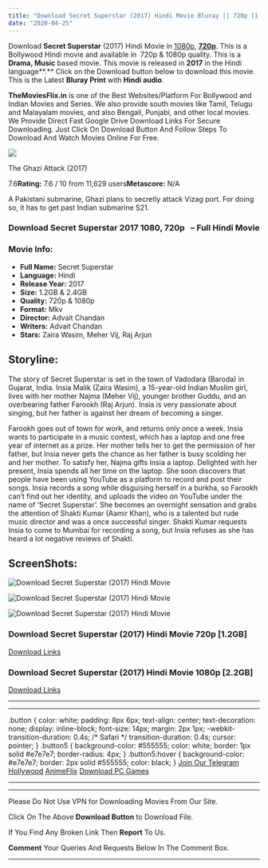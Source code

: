 ```yaml
---
title: "Download Secret Superstar (2017) Hindi Movie Bluray || 720p [1.2GB] || 1080p [2.4GB]"
date: "2020-04-25"
---
```


Download **Secret Superstar** (2017) Hindi Movie in [1080p](https://1moviesflix.com/1080p-movies/), [**720p**](https://1moviesflix.com/720p-movies/). This is a Bollywood Hindi movie and available in  720p & 1080p quality. This is a **Drama, Music** based movie. This movie is released in **2017** in the Hindi language**.** Click on the Download button below to download this movie. This is the Latest **Bluray Print** with **Hindi audio**.

**TheMoviesFlix.in** is one of the Best Websites/Platform For Bollywood and Indian Movies and Series. We also provide south movies like Tamil, Telugu and Malayalam movies, and also Bengali, Punjabi, and other local movies. We Provide Direct Fast Google Drive Download Links For Secure Downloading. Just Click On Download Button And Follow Steps To Download And Watch Movies Online For Free.

[![](https://m.media-amazon.com/images/M/MV5BZWJjM2U2ODUtNDZkZi00NjdhLWE0MzMtYzIyNzE0ZTcyNmJkL2ltYWdlXkEyXkFqcGdeQXVyNjQ2MjQ5NzM@._V1_SX300.jpg)](https://www.imdb.com/title/tt6299040/ "The Ghazi Attack")

The Ghazi Attack (2017)

7.6**Rating:** 7.6 / 10 from 11,629 users**Metascore:** N/A

A Pakistani submarine, Ghazi plans to secretly attack Vizag port. For doing so, it has to get past Indian submarine S21.

### Download Secret Superstar 2017 1080, 720p   – Full Hindi Movie

### Movie Info:

- **Full Name:** Secret Superstar
- **Language:** Hindi
- **Release Year:** 2017
- **Size:** 1.2GB & 2.4GB
- **Quality:** 720p & 1080p
- **Format:** Mkv
- **Director:** Advait Chandan
- **Writers:** Advait Chandan
- **Stars:** Zaira Wasim, Meher Vij, Raj Arjun

## Storyline:

The story of Secret Superstar is set in the town of Vadodara (Baroda) in Gujarat, India. Insia Malik (Zaira Wasim), a 15-year-old Indian Muslim girl, lives with her mother Najma (Meher Vij), younger brother Guddu, and an overbearing father Farookh (Raj Arjun). Insia is very passionate about singing, but her father is against her dream of becoming a singer.

Farookh goes out of town for work, and returns only once a week. Insia wants to participate in a music contest, which has a laptop and one free year of internet as a prize. Her mother tells her to get the permission of her father, but Insia never gets the chance as her father is busy scolding her and her mother. To satisfy her, Najma gifts Insia a laptop. Delighted with her present, Insia spends all her time on the laptop. She soon discovers that people have been using YouTube as a platform to record and post their songs. Insia records a song while disguising herself in a burkha, so Farookh can’t find out her identity, and uploads the video on YouTube under the name of ‘Secret Superstar’. She becomes an overnight sensation and grabs the attention of Shakti Kumar (Aamir Khan), who is a talented but rude music director and was a once successful singer. Shakti Kumar requests Insia to come to Mumbai for recording a song, but Insia refuses as she has heard a lot negative reviews of Shakti.

## ScreenShots:

![Download Secret Superstar (2017) Hindi Movie](https://imgur.com/MxLi3yx.png)

![Download Secret Superstar (2017) Hindi Movie](https://imgur.com/U6AQpEP.png)

![Download Secret Superstar (2017) Hindi Movie](https://imgur.com/d9440EW.png)

### Download Secret Superstar (2017) Hindi Movie 720p \[1.2GB\]

[Download Links](https://1moviesflix.com?a270777880=SU1SWFdiZkZYY1NLRk5vNm1zMXhrcVZYNm1YcXYvRnpvWllSSWwxdGlOWWN4RVVVS0xPS0t1VitpRGs4cFh2STNScWRMU3ZvZC9zZFJIb2l3MHY5NjhjMkw2NUlZcjFmYTV6NysrS2FoRW89)

### Download Secret Superstar (2017) Hindi Movie 1080p \[2.2GB\] 

[Download Links](https://1moviesflix.com?a270777880=SU1SWFdiZkZYY1NLRk5vNm1zMXhrcVZYNm1YcXYvRnpvWllSSWwxdGlOWWN4RVVVS0xPS0t1VitpRGs4cFh2SW56dmNOK05nbDdHblZoeGJEMEM5Z0tWMUN5OHExaE55QmFCK0ZJMzZYVmM9)

* * *

* * *

.button { color: white; padding: 8px 6px; text-align: center; text-decoration: none; display: inline-block; font-size: 14px; margin: 2px 1px; -webkit-transition-duration: 0.4s; /\* Safari \*/ transition-duration: 0.4s; cursor: pointer; } .button5 { background-color: #555555; color: white; border: 1px solid #e7e7e7; border-radius: 4px; } .button5:hover { background-color: #e7e7e7; border: 2px solid #555555; color: black; } [Join Our Telegram](http://gdrivepro.xyz/join.php) [Hollywood](https://moviesverse.com/) [AnimeFlix](https://animeflix.in/) [Download PC Games](https://gamesflix.net/)  

* * *

* * *

  

Please Do Not Use VPN for Downloading Movies From Our Site.

Click On The Above **Download Button** to Download File.

If You Find Any Broken Link Then **Report** To Us.

**Comment** Your Queries And Requests Below In The Comment Box.

* * *
